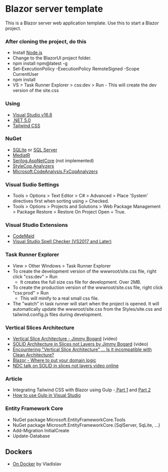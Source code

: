 # Blazor server template

This is a Blazor server web application template.  Use this to start a Blazor project.

### After cloning the project, do this

- Install [Node.js](https://nodejs.org)
- Change to the BlazorUI project folder.
- npm install npm@latest -g
- Set-ExecutionPolicy -ExecutionPolicy RemoteSigned -Scope CurrentUser
- npm install
- VS > Task Runner Explorer > css:dev > Run - This will create the dev version of the site.css

### Using

- [Visual Studio v16.8](https://visualstudio.microsoft.com/vs/preview)
- [.NET 5.0](https://dotnet.microsoft.com/download/dotnet/5.0)
- [Tailwind CSS](https://www.tailwindcss.com)

### NuGet

- [SQLite](https://www.nuget.org/packages/Microsoft.EntityFrameworkCore.Sqlite) or [SQL Server](https://www.nuget.org/packages/Microsoft.EntityFrameworkCore.SqlServer)
- [MediatR](https://www.nuget.org/packages/MediatR/)
- [Serilog.AspNetCore](https://www.nuget.org/packages/Serilog.AspNetCore) (not implemented)
- [StyleCop.Analyzers](https://www.nuget.org/packages/StyleCop.Analyzers)
- [Microsoft.CodeAnalysis.FxCopAnalyzers](https://www.nuget.org/packages/Microsoft.CodeAnalysis.FxCopAnalyzers)

### Visual Sudio Settings

- Tools > Options > Text Editor > C# > Advanced > Place 'System' directives first when sorting using = Checked.
- Tools > Options > Projects and Solutions > Web Package Management > Package Restore > Restore On Project Open = True.

### Visual Studio Extensions

- [CodeMaid](https://marketplace.visualstudio.com/items?itemName=SteveCadwallader.CodeMaid)
- [Visual Studio Spell Checker (VS2017 and Later)](https://marketplace.visualstudio.com/items?itemName=EWoodruff.VisualStudioSpellCheckerVS2017andLater)

### Task Runner Explorer

- View > Other Windows > Task Runner Explorer
- To create the development version of the wwwroot/site.css file, right click "css:dev" > Run
  - It creates the full size css file for development.  Over 2MB.
- To create the production version of the wwwroot/site.css file, right click "css:prod" > Run
  - This will minify to a real small css file.
- The "watch" in task runner will start when the project is opened.  It will automatically update
  the wwwroot/site.css from the Styles/site.css and tailwind.config.js files during development.

### Vertical Slices Architecture

- [Vertical Slice Architecture - Jimmy Bogard](https://www.youtube.com/watch?v=SUiWfhAhgQw&lc=UgxKn5DIimiDXq1MWqB4AaABAg) (video)
- [SOLID Architecture in Slices not Layers by Jimmy Bogard](https://www.youtube.com/watch?v=wTd-VcJCs_M) (video)
- [Encountering "Vertical Slice Architecture" ... Is it incompatible with Clean Architecture?](https://jeremiahflaga.github.io/2019/05/20/vertical-slice-architecture-is-it-incompatible-with-clean-architecture)
- [Blazor - Where to put your domain logic](https://jonhilton.net/blazor-architecture/)
- [NDC talk on SOLID in slices not layers video online](https://lostechies.com/jimmybogard/2015/07/02/ndc-talk-on-solid-in-slices-not-layers-video-online)

### Article

- Integrating Tailwind CSS with Blazor using Gulp -[ Part 1](https://chrissainty.com/integrating-tailwind-css-with-blazor-using-gulp-part-1)
  and [Part 2](https://chrissainty.com/integrating-tailwind-css-with-blazor-using-gulp-part-2)
- [How to use Gulp in Visual Studio](https://www.davepaquette.com/archive/2014/10/08/how-to-use-gulp-in-visual-studio.aspx)

### Entity Framework Core

- NuGet package Microsoft.EntityFrameworkCore.Tools
- NuGet package Microsoft.EntityFrameworkCore.{SqlServer, SqLite, ...}
- Add-Migration InitialCreate
- Update-Database

## Dockers
- [On Docker](https://vsupalov.com/docker) by Vladislav

